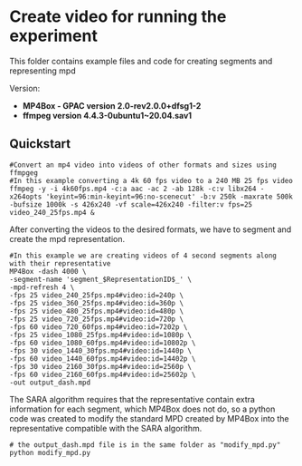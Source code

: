 # Create video for running the experiment

This folder contains example files and code for creating segments and representing mpd

Version:
  - **MP4Box - GPAC version 2.0-rev2.0.0+dfsg1-2**
  - **ffmpeg version 4.4.3-0ubuntu1~20.04.sav1**


## Quickstart

```
#Convert an mp4 video into videos of other formats and sizes using ffmpgeg
#In this example converting a 4k 60 fps video to a 240 MB 25 fps video
ffmpeg -y -i 4k60fps.mp4 -c:a aac -ac 2 -ab 128k -c:v libx264 -x264opts 'keyint=96:min-keyint=96:no-scenecut' -b:v 250k -maxrate 500k -bufsize 1000k -s 426x240 -vf scale=426x240 -filter:v fps=25 video_240_25fps.mp4 &
```

After converting the videos to the desired formats, we have to segment and create the mpd representation.

```
#In this example we are creating videos of 4 second segments along with their representative
MP4Box -dash 4000 \
-segment-name 'segment_$RepresentationID$_' \
-mpd-refresh 4 \
-fps 25 video_240_25fps.mp4#video:id=240p \
-fps 25 video_360_25fps.mp4#video:id=360p \
-fps 25 video_480_25fps.mp4#video:id=480p \
-fps 25 video_720_25fps.mp4#video:id=720p \
-fps 60 video_720_60fps.mp4#video:id=7202p \
-fps 25 video_1080_25fps.mp4#video:id=1080p \
-fps 60 video_1080_60fps.mp4#video:id=10802p \
-fps 30 video_1440_30fps.mp4#video:id=1440p \
-fps 60 video_1440_60fps.mp4#video:id=14402p \
-fps 30 video_2160_30fps.mp4#video:id=2560p \
-fps 60 video_2160_60fps.mp4#video:id=25602p \
-out output_dash.mpd
```

The SARA algorithm requires that the representative contain extra information for each segment, which MP4Box does not do, so a python code was created to modify the standard MPD created by MP4Box into the representative compatible with the SARA algorithm.

```
# the output_dash.mpd file is in the same folder as "modify_mpd.py"
python modify_mpd.py 
```
